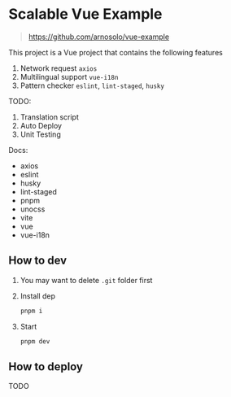 # Scalable Vue Example

> https://github.com/arnosolo/vue-example

This project is a Vue project that contains the following features

1. Network request `axios`
2. Multilingual support `vue-i18n`
3. Pattern checker `eslint`, `lint-staged`, `husky`

TODO:
1. Translation script
2. Auto Deploy
3. Unit Testing

Docs:
- axios
- eslint
- husky
- lint-staged
- pnpm
- unocss
- vite
- vue
- vue-i18n

## How to dev

1. You may want to delete `.git` folder first

2. Install dep
   
   ```bash
   pnpm i
   ```

3. Start
   
   ```bash
   pnpm dev
   ```

## How to deploy

TODO
